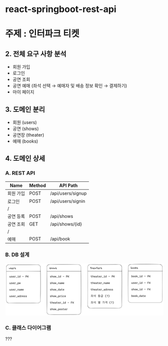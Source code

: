 # react-springboot-rest-api


# 주제 : 인터파크 티켓

## 2. 전체 요구 사항 분석

- 회원 가입
- 로그인
- 공연 조회
- 공연 예매 (좌석 선택 → 예매자 및 배송 정보 확인 → 결제하기)
- 마이 페이지

## 3. 도메인 분리

- 회원 (users)
- 공연 (shows)
- 공연장 (theater)
- 예매 (books)

## 4. 도메인 상세

### A. REST API

| Name      | Method | API Path        |
| --------- | ----   | ----------------|
| 회원 가입 | POST | /api/users/signup |
| 로그인    | POST | /api/users/signin |
|/          |      |                   |
| 공연 등록 | POST | /api/shows        |
| 공연 조회 | GET  | /api/shows/{id}   |
|/          |      |                   |
| 예매      | POST | /api/book         |

### B. DB 설계

![readme_db](./readme_db.png)

### C. 클래스 다이어그램

???

